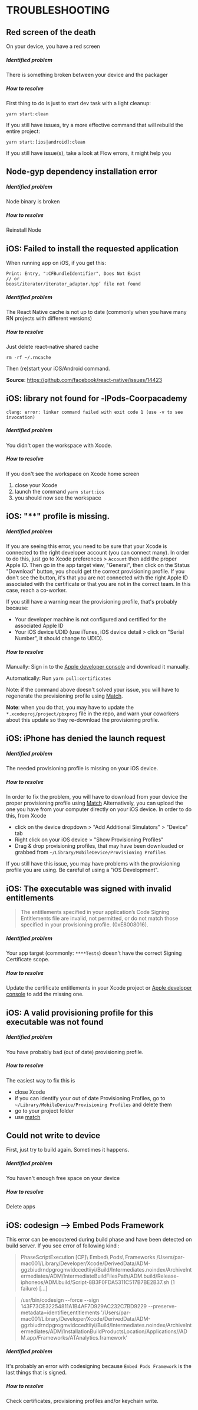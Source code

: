 # TROUBLESHOOTING

## Red screen of the death

On your device, you have a red screen

##### Identified problem

There is something broken between your device and the packager

##### How to resolve

First thing to do is just to start dev task with a light cleanup:

```console
yarn start:clean
```

If you still have issues, try a more effective command that will rebuild the entire project:

```console
yarn start:[ios|android]:clean
```

If you still have issue(s), take a look at Flow errors, it might help you

## Node-gyp dependency installation error

##### Identified problem

Node binary is broken

##### How to resolve

Reinstall Node

## iOS: Failed to install the requested application

When running app on iOS, if you get this:

    Print: Entry, ":CFBundleIdentifier", Does Not Exist
    // or
    boost/iterator/iterator_adaptor.hpp’ file not found

##### Identified problem

The React Native cache is not up to date (commonly when you have many RN projects with different versions)

##### How to resolve

Just delete react-native shared cache

```console
rm -rf ~/.rncache
```

Then (re)start your iOS/Android command.

**Source**: https://github.com/facebook/react-native/issues/14423

## iOS: library not found for -lPods-Coorpacademy

`clang: error: linker command failed with exit code 1 (use -v to see invocation)`

##### Identified problem

You didn't open the workspace with Xcode.

##### How to resolve

If you don't see the workspace on Xcode home screen

1.  close your Xcode
2.  launch the command `yarn start:ios`
3.  you should now see the workspace

## iOS: "**\*\***" profile is missing.

##### Identified problem

If you are seeing this error, you need to be sure that your Xcode is connected to the right developer account (you can connect many).
In order to do this, just go to Xcode preferences > `Account` then add the proper Apple ID.
Then go in the app target view, "General", then click on the Status "Download" button, you should get the correct provisioning profile.
If you don't see the button, it's that you are not connected with the right Apple ID associated with the certificate or that you are not in the correct team. In this case, reach a co-worker.

If you still have a warning near the provisioning profile, that's probably because:

- Your developer machine is not configured and certified for the associated Apple ID
- Your iOS device UDID (use iTunes, iOS device detail > click on "Serial Number", it should change to UDID).

##### How to resolve

Manually: Sign in to the [Apple developer console](https://developer.apple.com) and download it manually.

Automatically: Run `yarn pull:certificates`

Note: if the command above doesn't solved your issue, you will have to regenerate the provisioning profile using [Match](FASTLANE.md#match).

**Note**: when you do that, you may have to update the `*.xcodeproj/project/pbxproj` file in the repo, and warn your coworkers about this update so they re-download the provisioning profile.

## iOS: iPhone has denied the launch request

##### Identified problem

The needed provisioning profile is missing on your iOS device.

##### How to resolve

In order to fix the problem, you will have to download from your device the proper provisioning profile using [Match](FASTLANE.md#match)
Alternatively, you can upload the one you have from your computer directly on your iOS device.
In order to do this, from Xcode

- click on the device dropdown > "Add Additional Simulators" > "Device" tab
- Right click on your iOS device > "Show Provisioning Profiles"
- Drag & drop provisioning profiles, that may have been downloaded or grabbed from `~/Library/MobileDevice/Provisioning Profiles`

If you still have this issue, you may have problems with the provisioning profile you are using. Be careful of using a "iOS Development".

## iOS: The executable was signed with invalid entitlements

> The entitlements specified in your application’s Code Signing Entitlements file are invalid, not permitted, or do not match those specified in your provisioning profile. (0xE8008016).

##### Identified problem

Your app target (commonly: `****Tests`) doesn't have the correct Signing Certificate scope.

##### How to resolve

Update the certificate entitlements in your Xcode project or [Apple developer console](https://developer.apple.com) to add the missing one.

## iOS: A valid provisioning profile for this executable was not found

##### Identified problem

You have probably bad (out of date) provisioning profile.

##### How to resolve

The easiest way to fix this is

- close Xcode
- if you can identify your out of date Provisioning Profiles, go to `~/Library/MobileDevice/Provisioning Profiles` and delete them
- go to your project folder
- use [match](FASTLANE.md#match)

## Could not write to device

First, just try to build again. Sometimes it happens.

##### Identified problem

You haven't enough free space on your device

##### How to resolve

Delete apps

## iOS: codesign --> Embed Pods Framework

This error can be encoutered during build phase and have been detected on build server. If you see error of following kind :

> PhaseScriptExecution [CP]\ Embed\ Pods\ Frameworks /Users/par-mac001/Library/Developer/Xcode/DerivedData/ADM-ggzbiudrndpgrogmvidccedtiiyi/Build/Intermediates.noindex/ArchiveIntermediates/ADM/IntermediateBuildFilesPath/ADM.build/Release-iphoneos/ADM.build/Script-8B3F0FDA5311C517B7BE2B37.sh
> (1 failure)
> [...]

> /usr/bin/codesign --force --sign 143F73CE32254811A1B4AF7D929AC232C7BD9229 --preserve-metadata=identifier,entitlements '/Users/par-mac001/Library/Developer/Xcode/DerivedData/ADM-ggzbiudrndpgrogmvidccedtiiyi/Build/Intermediates.noindex/ArchiveIntermediates/ADM/InstallationBuildProductsLocation/Applications//ADM.app/Frameworks/ATAnalytics.framework'

##### Identified problem

It's probably an error with codesigning because `Embed Pods Framework` is the last things that is signed.

##### How to resolve

Check certificates, provisioning profiles and/or keychain write.
